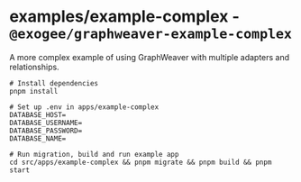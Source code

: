 # examples/example-complex - `@exogee/graphweaver-example-complex`
A more complex example of using GraphWeaver with multiple adapters and relationships.

```shell
# Install dependencies
pnpm install

# Set up .env in apps/example-complex
DATABASE_HOST=
DATABASE_USERNAME=
DATABASE_PASSWORD=
DATABASE_NAME=

# Run migration, build and run example app
cd src/apps/example-complex && pnpm migrate && pnpm build && pnpm start
```
